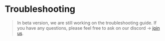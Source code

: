 # Troubleshooting

> In beta version, we are still working on the troubleshooting guide.
> If you have any questions, please feel free to ask on our discord -> [join us](/join).
